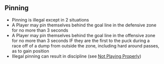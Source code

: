 ## Pinning
- Pinning is illegal except in 2 situations
- A Player may pin themselves behind the goal line in the defensive zone for no more than 3 seconds
- A Player may pin themselves behind the goal line in the offensive zone for no more than 3 seconds IF they are the first to the puck during a race off of a dump from outside the zone, including hard around passes, as to gain position
- Illegal pinning can result in discipline (see [Not Playing Properly](in-game.md#not-playing-properly))
